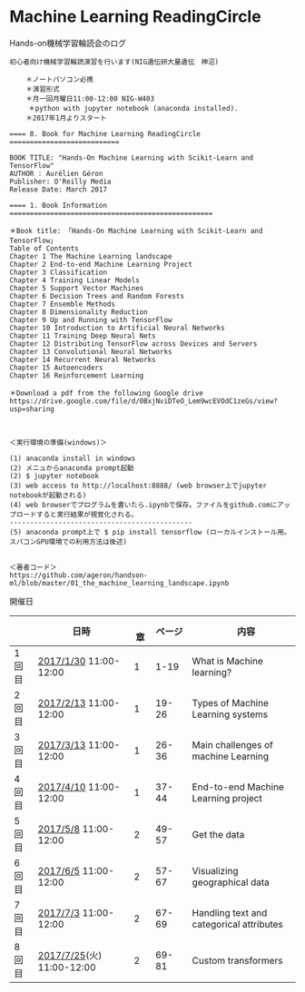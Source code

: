 # Machine Learning ReadingCircle
Hands-on機械学習輪読会のログ 

```
初心者向け機械学習輪読演習を行います(NIG遺伝研大量遺伝　神沼)

    ＊ノートパソコン必携
    ＊演習形式
    ＊月一回月曜日11:00-12:00 NIG-W403
　   ＊python with jupyter notebook (anaconda installed). 
    ＊2017年1月よりスタート

==== 0. Book for Machine Learning ReadingCircle  ===========================

BOOK TITLE: "Hands-On Machine Learning with Scikit-Learn and TensorFlow"
AUTHOR : Aurélien Géron
Publisher: O'Reilly Media
Release Date: March 2017

==== 1. Book Information  ==================================================

＊Book title: 「Hands-On Machine Learning with Scikit-Learn and TensorFlow」　
Table of Contents
Chapter 1 The Machine Learning landscape
Chapter 2 End-to-end Machine Learning Project
Chapter 3 Classification
Chapter 4 Training Linear Models
Chapter 5 Support Vector Machines
Chapter 6 Decision Trees and Random Forests
Chapter 7 Ensemble Methods
Chapter 8 Dimensionality Reduction
Chapter 9 Up and Running with TensorFlow
Chapter 10 Introduction to Artificial Neural Networks
Chapter 11 Training Deep Neural Nets
Chapter 12 Distributing TensorFlow across Devices and Servers
Chapter 13 Convolutional Neural Networks
Chapter 14 Recurrent Neural Networks
Chapter 15 Autoencoders
Chapter 16 Reinforcement Learning

＊Download a pdf from the following Google drive
https://drive.google.com/file/d/0BxjNviDTeO_Lem9wcEVOdC1zeGs/view?usp=sharing



＜実行環境の準備(windows)＞

(1) anaconda install in windows
(2) メニュからanaconda prompt起動
(2) $ jupyter notebook
(3) web access to http://localhost:8888/ (web browser上でjupyter notebookが起動される)
(4) web browserでプログラムを書いたら.ipynbで保存。ファイルをgithub.comにアップロードすると実行結果が視覚化される。
---------------------------------------------
(5) anaconda prompt上で $ pip install tensorflow (ローカルインストール用。スパコンGPU環境での利用方法は後述)


＜著者コード＞
https://github.com/ageron/handson-ml/blob/master/01_the_machine_learning_landscape.ipynb

```

開催日

|    | 日時  |　章  |ページ |　内容  | 
|---|---|---|---|---| 
|1回目  | [2017/1/30](170130.md)  11:00-12:00 | 1 | 1-19　| What is Machine learning?  |
|2回目  | [2017/2/13](170213.md)  11:00-12:00 | 1 | 19-26　| Types of Machine Learning systems   |
|3回目  | [2017/3/13](170313.md)  11:00-12:00 | 1 | 26-36　| Main challenges of machine Learning |
|4回目  | [2017/4/10](170410.md)  11:00-12:00 | 1 | 37-44　| End-to-end Machine Learning project  |
|5回目  | [2017/5/8](170508.md)  11:00-12:00 | 2  | 49-57　| Get the data  |
|6回目  | [2017/6/5](170605.md)  11:00-12:00 | 2  | 57-67 | Visualizing geographical data |
|7回目  | [2017/7/3](170703.md)  11:00-12:00 | 2 | 67-69　| Handling text and categorical attributes  |
|8回目  | [2017/7/25](170725.md)(火)  11:00-12:00 | 2 | 69-81　| Custom transformers  |
